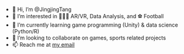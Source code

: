 - 👋 Hi, I’m @JingjingTang
- 👀 I’m interested in 👩🏻‍💻 AR/VR, Data Analysis, and ⚽ Football
- 🌱 I’m currently learning game programming (Unity) & data science (Python/R)
- 💞️ I’m looking to collaborate on games, sports related projects
- 📫 Reach me at [my email](mailto:jingjing.tang-1@student.uts.edu.au)

<!---
jjingtang/jjingtang is a ✨ special ✨ repository because its `README.md` (this file) appears on your GitHub profile.
You can click the Preview link to take a look at your changes.
--->
